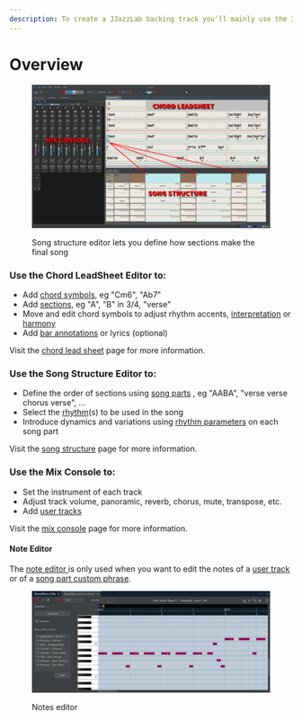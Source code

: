 ```yaml
---
description: To create a JJazzLab backing track you'll mainly use the 3 editors below.
---
```


# Overview

<figure><img src="../.gitbook/assets/FullEditorsText.png" alt=""><figcaption><p>Song structure editor lets you define how sections make the final song</p></figcaption></figure>

### Use the **Chord LeadSheet Editor** to:

* Add [chord symbols](chord-lead-sheet.md#chord-symbols), eg "Cm6", "Ab7"
* Add [sections](chord-lead-sheet.md#sections-input), eg "A", "B" in 3/4, "verse"
* Move and edit chord symbols to adjust rhythm accents, [interpretation](chord-lead-sheet.md#interpretation) or [harmony](chord-lead-sheet.md#harmony)
* Add [bar annotations](chord-lead-sheet.md#bar-annotations-lyrics) or lyrics (optional)

Visit the [chord lead sheet](chord-lead-sheet.md) page for more information.

### Use the **Song Structure Editor** to:

* Define the order of sections using [song parts](song-structure.md#song-parts) , eg "AABA", "verse verse chorus verse", ...
* Select the [rhythm](song-structure.md#change-rhythm)(s) to be used in the song
* Introduce dynamics and variations using [rhythm parameters](song-structure.md#rhythm-parameters) on each song part

Visit the [song structure](song-structure.md) page for more information.

### Use the **Mix Console** to:

* Set the instrument of each track
* Adjust track volume, panoramic, reverb, chorus, mute, transpose, etc.
* Add [user tracks](mix-console.md#user-tracks)

Visit the [mix console](mix-console.md) page for more information.



#### Note Editor

The [note editor ](overview.md#note-editor)is only used when you want to edit the notes of a [user track](mix-console.md#user-tracks) or of a [song part custom phrase](song-structure.md#rhythm-parameters).

<figure><img src="../.gitbook/assets/2023-12-31 23_11_42-JJazzLab  4.0.2.png" alt=""><figcaption><p>Notes editor</p></figcaption></figure>
